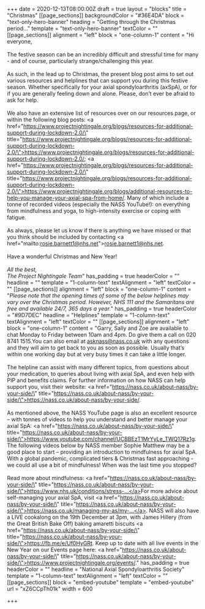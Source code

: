 +++
date = 2020-12-13T08:00:00Z
draft = true
layout = "blocks"
title = "Christmas"
[[page_sections]]
backgroundColor = "#36E4DA"
block = "text-only-hero-banner"
heading = "Getting through the Christmas period…"
template = "text-only-hero-banner"
textColor = ""
[[page_sections]]
alignment = "left"
block = "one-column-1"
content = "Hi everyone,<br><br>The festive season can be an incredibly difficult and stressful time for many - and of course, particularly strange/challenging this year.<br><br>As such, in the lead up to Christmas, the present blog post aims to set out various resources and helplines that can support you during this festive season. Whether specifically for your axial spondyloarthritis (axSpA), or for if you are generally feeling down and alone. Please, don’t ever be afraid to ask for help.<br><br>We also have an extensive list of resources over on our resources page, or within the following blog posts: <a href=\"https://www.projectnightingale.org/blogs/resources-for-additional-support-during-lockdown-2.0/\" title=\"https://www.projectnightingale.org/blogs/resources-for-additional-support-during-lockdown-2.0/\">https://www.projectnightingale.org/blogs/resources-for-additional-support-during-lockdown-2.0/</a>; <a href=\"https://www.projectnightingale.org/blogs/resources-for-additional-support-during-lockdown-2.0/\" title=\"https://www.projectnightingale.org/blogs/resources-for-additional-support-during-lockdown-2.0/\">https://www.projectnightingale.org/blogs/additional-resources-to-help-you-manage-your-axial-spa-from-home/</a>. Many of which include a tonne of recorded videos (especially the NASS YouTube!): on everything from mindfulness and yoga, to high-intensity exercise or coping with fatigue.<br><br>As always, please let us know if there is anything we have missed or that you think should be included by contacting <a href=\"mailto:rosie.barnett1@nhs.net\">rosie.barnett1@nhs.net</a>.<br><br>Have a wonderful Christmas and New Year!<br><br><em>All the best,<br>The Project Nightingale Team</em>"
has_padding = true
headerColor = ""
headline = ""
template = "1-column-text"
textAlignment = "left"
textColor = ""
[[page_sections]]
alignment = "left"
block = "one-column-1"
content = "<em>Please note that the opening times of some of the below helplines may vary over the Christmas period. However, NHS 111 and the Samaritans are free and available 24/7, 365 days a year.</em>"
has_padding = true
headerColor = "#9D7DEC"
headline = "Helplines"
template = "1-column-text"
textAlignment = "left"
textColor = ""
[[page_sections]]
alignment = "left"
block = "one-column-1"
content = "Garry, Sally and Zoe are available to chat Monday to Friday between 10am and 4pm. Do give them a call on 020 8741 1515.You can also email at asknass@nass.co.uk with any questions and they will aim to get back to you as soon as possible. Usually that’s within one working day but at very busy times it can take a little longer.<br><br>The helpline can assist with many different topics, from questions about your medication, to queries about living with axial SpA, and even help with PIP and benefits claims. For further information on how NASS can help support you, visit their website: <a href=\"https://nass.co.uk/about-nass/by-your-side/\" title=\"https://nass.co.uk/about-nass/by-your-side/\">https://nass.co.uk/about-nass/by-your-side/</a>.<br><br>As mentioned above, the NASS YouTube page is also an excellent resource – with tonnes of videos to help you understand and better manage your axial SpA: <a href=\"https://nass.co.uk/about-nass/by-your-side/\" title=\"https://nass.co.uk/about-nass/by-your-side/\">https://www.youtube.com/channel/UCBBEzT1MrYyLe_TWQ17Rz1g</a>. The following videos below by NASS member Sophie Matthew may be a good place to start – providing an introduction to mindfulness for axial SpA. With a global pandemic, complicated tiers &amp; Christmas fast approaching - we could all use a bit of mindfulness! When was the last time you stopped? <br><br>Read more about mindfulness: <a href=\"https://nass.co.uk/about-nass/by-your-side/\" title=\"https://nass.co.uk/about-nass/by-your-side/\">https://www.nhs.uk/conditions/stress-...</a>​ For more advice about self-managing your axial SpA, visit <a href=\"https://nass.co.uk/about-nass/by-your-side/\" title=\"https://nass.co.uk/about-nass/by-your-side/\">https://nass.co.uk/managing-my-as/my-...</a>. NASS will also have a LIVE cookalong on the 19th December at 3pm, with James Hillery (from the Great British Bake Off) baking amaretti biscuits <a href=\"https://nass.co.uk/about-nass/by-your-side/\" title=\"https://nass.co.uk/about-nass/by-your-side/\">https://fb.me/e/Uf0HyGRt</a>. Keep up to date with all live events in the New Year on our Events page here: <a href=\"https://nass.co.uk/about-nass/by-your-side/\" title=\"https://nass.co.uk/about-nass/by-your-side/\">https://www.projectnightingale.org/events/</a>."
has_padding = true
headerColor = ""
headline = "National Axial Spondyloarthritis Society"
template = "1-column-text"
textAlignment = "left"
textColor = ""
[[page_sections]]
block = "embed-youtube"
template = "embed-youtube"
url = "xZ6CCpTh01k"
width = 600

+++
